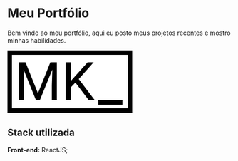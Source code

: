 
# Meu Portfólio

Bem vindo ao meu portfólio, aqui eu posto meus projetos recentes e mostro minhas habilidades.

![Logo](https://github.com/MatheusKristman/Portfolio/blob/main/public/assets/Logo-MK.svg)


## Stack utilizada

**Front-end:** ReactJS;

